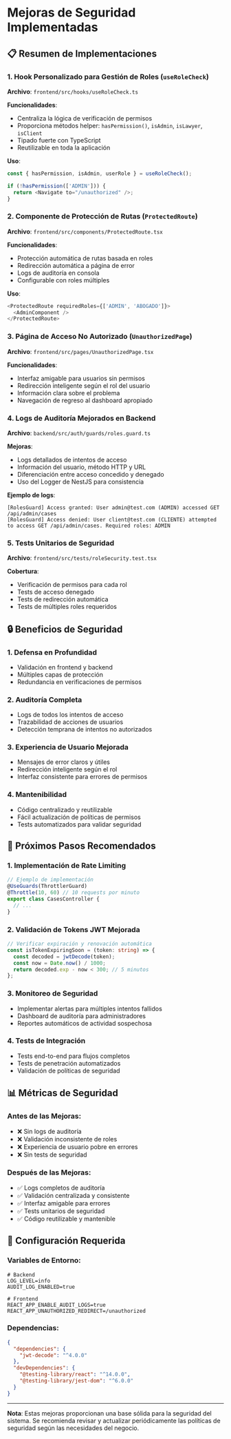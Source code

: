 # Mejoras de Seguridad Implementadas

## 📋 Resumen de Implementaciones

### 1. Hook Personalizado para Gestión de Roles (`useRoleCheck`)

**Archivo**: `frontend/src/hooks/useRoleCheck.ts`

**Funcionalidades**:
- Centraliza la lógica de verificación de permisos
- Proporciona métodos helper: `hasPermission()`, `isAdmin`, `isLawyer`, `isClient`
- Tipado fuerte con TypeScript
- Reutilizable en toda la aplicación

**Uso**:
```typescript
const { hasPermission, isAdmin, userRole } = useRoleCheck();

if (!hasPermission(['ADMIN'])) {
  return <Navigate to="/unauthorized" />;
}
```

### 2. Componente de Protección de Rutas (`ProtectedRoute`)

**Archivo**: `frontend/src/components/ProtectedRoute.tsx`

**Funcionalidades**:
- Protección automática de rutas basada en roles
- Redirección automática a página de error
- Logs de auditoría en consola
- Configurable con roles múltiples

**Uso**:
```typescript
<ProtectedRoute requiredRoles={['ADMIN', 'ABOGADO']}>
  <AdminComponent />
</ProtectedRoute>
```

### 3. Página de Acceso No Autorizado (`UnauthorizedPage`)

**Archivo**: `frontend/src/pages/UnauthorizedPage.tsx`

**Funcionalidades**:
- Interfaz amigable para usuarios sin permisos
- Redirección inteligente según el rol del usuario
- Información clara sobre el problema
- Navegación de regreso al dashboard apropiado

### 4. Logs de Auditoría Mejorados en Backend

**Archivo**: `backend/src/auth/guards/roles.guard.ts`

**Mejoras**:
- Logs detallados de intentos de acceso
- Información del usuario, método HTTP y URL
- Diferenciación entre acceso concedido y denegado
- Uso del Logger de NestJS para consistencia

**Ejemplo de logs**:
```
[RolesGuard] Access granted: User admin@test.com (ADMIN) accessed GET /api/admin/cases
[RolesGuard] Access denied: User client@test.com (CLIENTE) attempted to access GET /api/admin/cases. Required roles: ADMIN
```

### 5. Tests Unitarios de Seguridad

**Archivo**: `frontend/src/tests/roleSecurity.test.tsx`

**Cobertura**:
- Verificación de permisos para cada rol
- Tests de acceso denegado
- Tests de redirección automática
- Tests de múltiples roles requeridos

## 🔒 Beneficios de Seguridad

### 1. **Defensa en Profundidad**
- Validación en frontend y backend
- Múltiples capas de protección
- Redundancia en verificaciones de permisos

### 2. **Auditoría Completa**
- Logs de todos los intentos de acceso
- Trazabilidad de acciones de usuarios
- Detección temprana de intentos no autorizados

### 3. **Experiencia de Usuario Mejorada**
- Mensajes de error claros y útiles
- Redirección inteligente según el rol
- Interfaz consistente para errores de permisos

### 4. **Mantenibilidad**
- Código centralizado y reutilizable
- Fácil actualización de políticas de permisos
- Tests automatizados para validar seguridad

## 🚀 Próximos Pasos Recomendados

### 1. **Implementación de Rate Limiting**
```typescript
// Ejemplo de implementación
@UseGuards(ThrottlerGuard)
@Throttle(10, 60) // 10 requests por minuto
export class CasesController {
  // ...
}
```

### 2. **Validación de Tokens JWT Mejorada**
```typescript
// Verificar expiración y renovación automática
const isTokenExpiringSoon = (token: string) => {
  const decoded = jwtDecode(token);
  const now = Date.now() / 1000;
  return decoded.exp - now < 300; // 5 minutos
};
```

### 3. **Monitoreo de Seguridad**
- Implementar alertas para múltiples intentos fallidos
- Dashboard de auditoría para administradores
- Reportes automáticos de actividad sospechosa

### 4. **Tests de Integración**
- Tests end-to-end para flujos completos
- Tests de penetración automatizados
- Validación de políticas de seguridad

## 📊 Métricas de Seguridad

### Antes de las Mejoras:
- ❌ Sin logs de auditoría
- ❌ Validación inconsistente de roles
- ❌ Experiencia de usuario pobre en errores
- ❌ Sin tests de seguridad

### Después de las Mejoras:
- ✅ Logs completos de auditoría
- ✅ Validación centralizada y consistente
- ✅ Interfaz amigable para errores
- ✅ Tests unitarios de seguridad
- ✅ Código reutilizable y mantenible

## 🔧 Configuración Requerida

### Variables de Entorno:
```env
# Backend
LOG_LEVEL=info
AUDIT_LOG_ENABLED=true

# Frontend
REACT_APP_ENABLE_AUDIT_LOGS=true
REACT_APP_UNAUTHORIZED_REDIRECT=/unauthorized
```

### Dependencias:
```json
{
  "dependencies": {
    "jwt-decode": "^4.0.0"
  },
  "devDependencies": {
    "@testing-library/react": "^14.0.0",
    "@testing-library/jest-dom": "^6.0.0"
  }
}
```

---

**Nota**: Estas mejoras proporcionan una base sólida para la seguridad del sistema. Se recomienda revisar y actualizar periódicamente las políticas de seguridad según las necesidades del negocio. 